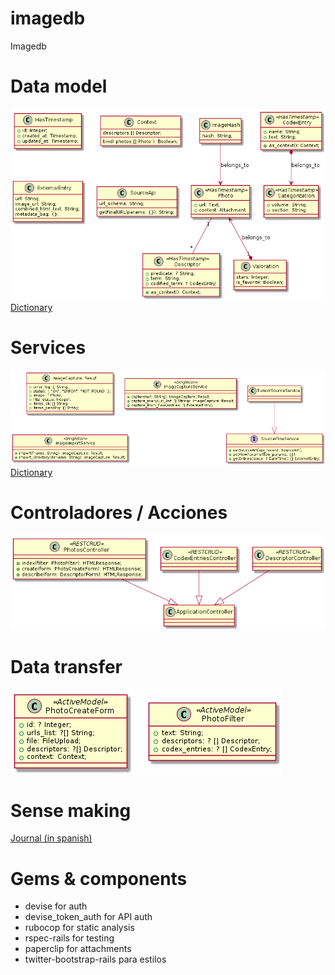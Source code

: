 # imagedb
Imagedb

# Data model

![Model](out/model/Model.png)
[Dictionary](model-dictionary.md)

# Services

![Services](out/services/Services.png)
[Dictionary](services-dictionary.md)

# Controladores / Acciones

![Controllers](out/controllers/Controllers.png)

# Data transfer

![DataTransfer](out/data_transfer/DataTransfer.png) 
# Sense making
[Journal (in spanish)](docs/journal/Main.md)
# Gems & components

* devise for auth
* devise_token_auth for API auth
* rubocop for static analysis
* rspec-rails for testing
* paperclip for attachments
* twitter-bootstrap-rails para estilos



